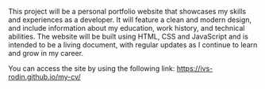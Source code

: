 This project will be a personal portfolio website that showcases my skills and experiences as a developer. It will feature a clean and modern design, and include information about my education, work history, and technical abilities. The website will be built using HTML, CSS and JavaScript and is intended to be a living document, with regular updates as I continue to learn and grow in my career.

You can access the site by using the following link: https://ivs-rodin.github.io/my-cv/